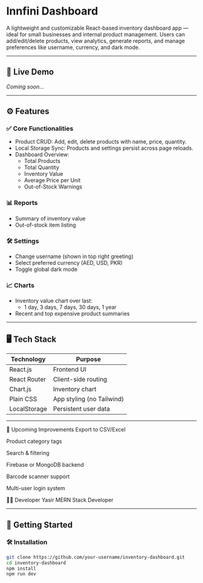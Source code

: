 # Innfini Dashboard

A lightweight and customizable React-based inventory dashboard app — ideal for small businesses and internal product management. Users can add/edit/delete products, view analytics, generate reports, and manage preferences like username, currency, and dark mode.

---

## 🔗 Live Demo

_Coming soon..._

---

## ⚙️ Features

### ✅ Core Functionalities
- Product CRUD: Add, edit, delete products with name, price, quantity.
- Local Storage Sync: Products and settings persist across page reloads.
- Dashboard Overview:
  - Total Products
  - Total Quantity
  - Inventory Value
  - Average Price per Unit
  - Out-of-Stock Warnings

### 📊 Reports
- Summary of inventory value
- Out-of-stock item listing

### 🛠 Settings
- Change username (shown in top right greeting)
- Select preferred currency (AED, USD, PKR)
- Toggle global dark mode

### 📈 Charts
- Inventory value chart over last:
  - 1 day, 3 days, 7 days, 30 days, 1 year
- Recent and top expensive product summaries

---

## 🖥️ Tech Stack

| Technology      | Purpose               |
|-----------------|-----------------------|
| React.js        | Frontend UI           |
| React Router    | Client-side routing   |
| Chart.js        | Inventory chart       |
| Plain CSS       | App styling (no Tailwind) |
| LocalStorage    | Persistent user data  |

---



🔮 Upcoming Improvements
 Export to CSV/Excel

 Product category tags

 Search & filtering

 Firebase or MongoDB backend

 Barcode scanner support

 Multi-user login system



👨‍💻 Developer Yasir
MERN Stack Developer


---

## 🚀 Getting Started

### 🛠 Installation

```bash
git clone https://github.com/your-username/inventory-dashboard.git
cd inventory-dashboard
npm install
npm run dev

